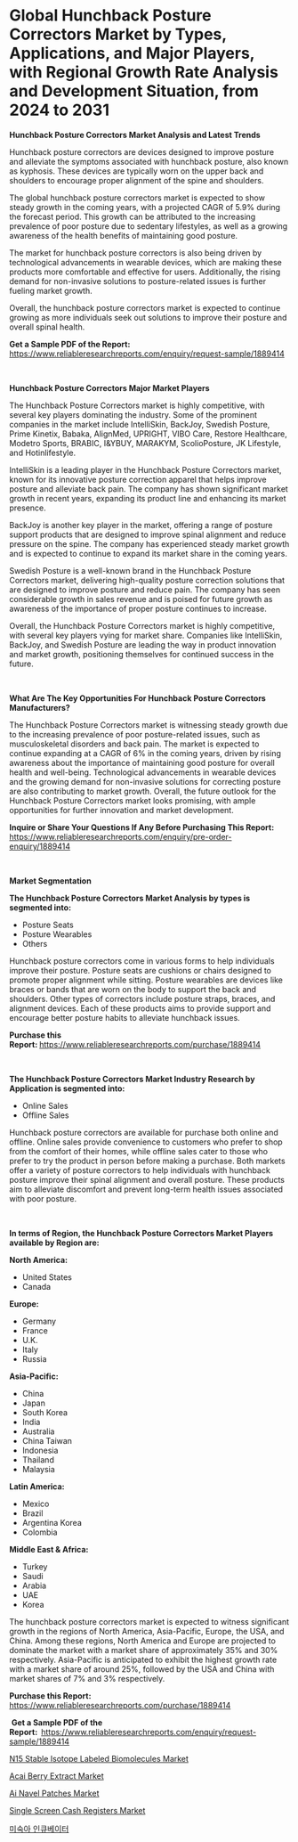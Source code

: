 <p><h1>Global Hunchback Posture Correctors Market by Types, Applications, and Major Players, with Regional Growth Rate Analysis and Development Situation, from 2024 to 2031</h1></p><p><strong>Hunchback Posture Correctors Market Analysis and Latest Trends</strong></p>
<p><p>Hunchback posture correctors are devices designed to improve posture and alleviate the symptoms associated with hunchback posture, also known as kyphosis. These devices are typically worn on the upper back and shoulders to encourage proper alignment of the spine and shoulders.</p><p>The global hunchback posture correctors market is expected to show steady growth in the coming years, with a projected CAGR of 5.9% during the forecast period. This growth can be attributed to the increasing prevalence of poor posture due to sedentary lifestyles, as well as a growing awareness of the health benefits of maintaining good posture.</p><p>The market for hunchback posture correctors is also being driven by technological advancements in wearable devices, which are making these products more comfortable and effective for users. Additionally, the rising demand for non-invasive solutions to posture-related issues is further fueling market growth.</p><p>Overall, the hunchback posture correctors market is expected to continue growing as more individuals seek out solutions to improve their posture and overall spinal health.</p></p>
<p><strong>Get a Sample PDF of the Report:&nbsp;</strong> <a href="https://www.reliableresearchreports.com/enquiry/request-sample/1889414">https://www.reliableresearchreports.com/enquiry/request-sample/1889414</a></p>
<p>&nbsp;</p>
<p><strong>Hunchback Posture Correctors Major Market Players</strong></p>
<p><p>The Hunchback Posture Correctors market is highly competitive, with several key players dominating the industry. Some of the prominent companies in the market include IntelliSkin, BackJoy, Swedish Posture, Prime Kinetix, Babaka, AlignMed, UPRIGHT, VIBO Care, Restore Healthcare, Modetro Sports, BRABIC, I&YBUY, MARAKYM, ScolioPosture, JK Lifestyle, and Hotinlifestyle.</p><p>IntelliSkin is a leading player in the Hunchback Posture Correctors market, known for its innovative posture correction apparel that helps improve posture and alleviate back pain. The company has shown significant market growth in recent years, expanding its product line and enhancing its market presence.</p><p>BackJoy is another key player in the market, offering a range of posture support products that are designed to improve spinal alignment and reduce pressure on the spine. The company has experienced steady market growth and is expected to continue to expand its market share in the coming years.</p><p>Swedish Posture is a well-known brand in the Hunchback Posture Correctors market, delivering high-quality posture correction solutions that are designed to improve posture and reduce pain. The company has seen considerable growth in sales revenue and is poised for future growth as awareness of the importance of proper posture continues to increase.</p><p>Overall, the Hunchback Posture Correctors market is highly competitive, with several key players vying for market share. Companies like IntelliSkin, BackJoy, and Swedish Posture are leading the way in product innovation and market growth, positioning themselves for continued success in the future.</p></p>
<p>&nbsp;</p>
<p><strong>What Are The Key Opportunities For Hunchback Posture Correctors Manufacturers?</strong></p>
<p><p>The Hunchback Posture Correctors market is witnessing steady growth due to the increasing prevalence of poor posture-related issues, such as musculoskeletal disorders and back pain. The market is expected to continue expanding at a CAGR of 6% in the coming years, driven by rising awareness about the importance of maintaining good posture for overall health and well-being. Technological advancements in wearable devices and the growing demand for non-invasive solutions for correcting posture are also contributing to market growth. Overall, the future outlook for the Hunchback Posture Correctors market looks promising, with ample opportunities for further innovation and market development.</p></p>
<p><strong>Inquire or Share Your Questions If Any Before Purchasing This Report:</strong> <a href="https://www.reliableresearchreports.com/enquiry/pre-order-enquiry/1889414">https://www.reliableresearchreports.com/enquiry/pre-order-enquiry/1889414</a></p>
<p>&nbsp;</p>
<p><strong>Market Segmentation</strong></p>
<p><strong>The Hunchback Posture Correctors Market Analysis by types is segmented into:</strong></p>
<p><ul><li>Posture Seats</li><li>Posture Wearables</li><li>Others</li></ul></p>
<p><p>Hunchback posture correctors come in various forms to help individuals improve their posture. Posture seats are cushions or chairs designed to promote proper alignment while sitting. Posture wearables are devices like braces or bands that are worn on the body to support the back and shoulders. Other types of correctors include posture straps, braces, and alignment devices. Each of these products aims to provide support and encourage better posture habits to alleviate hunchback issues.</p></p>
<p><strong>Purchase this Report:&nbsp;</strong><a href="https://www.reliableresearchreports.com/purchase/1889414">https://www.reliableresearchreports.com/purchase/1889414</a></p>
<p>&nbsp;</p>
<p><strong>The Hunchback Posture Correctors Market Industry Research by Application is segmented into:</strong></p>
<p><ul><li>Online Sales</li><li>Offline Sales</li></ul></p>
<p><p>Hunchback posture correctors are available for purchase both online and offline. Online sales provide convenience to customers who prefer to shop from the comfort of their homes, while offline sales cater to those who prefer to try the product in person before making a purchase. Both markets offer a variety of posture correctors to help individuals with hunchback posture improve their spinal alignment and overall posture. These products aim to alleviate discomfort and prevent long-term health issues associated with poor posture.</p></p>
<p>&nbsp;</p>
<p><strong>In terms of Region, the Hunchback Posture Correctors Market Players available by Region are:</strong></p>
<p>
    <p> <strong> North America: </strong>
        <ul>
            <li>United States</li>
            <li>Canada</li>
        </ul>
        </p> 
    <p> <strong> Europe: </strong>
        <ul>
            <li>Germany</li>
            <li>France</li>
            <li>U.K.</li>
            <li>Italy</li>
            <li>Russia</li>
        </ul>
        </p> 
    <p> <strong> Asia-Pacific: </strong>
        <ul>
            <li>China</li>
            <li>Japan</li>
            <li>South Korea</li>
            <li>India</li>
            <li>Australia</li>
            <li>China Taiwan</li>
            <li>Indonesia</li>
            <li>Thailand</li>
            <li>Malaysia</li>
        </ul>
        </p> 
    <p> <strong> Latin America: </strong>
        <ul>
            <li>Mexico</li>
            <li>Brazil</li>
            <li>Argentina Korea</li>
            <li>Colombia</li>
        </ul>
        </p> 
    <p> <strong> Middle East & Africa: </strong>
        <ul>
            <li>Turkey</li>
            <li>Saudi</li>
            <li>Arabia</li>
            <li>UAE</li>
            <li>Korea</li>
        </ul>
    </p>
    </p>
<p><p>The hunchback posture correctors market is expected to witness significant growth in the regions of North America, Asia-Pacific, Europe, the USA, and China. Among these regions, North America and Europe are projected to dominate the market with a market share of approximately 35% and 30% respectively. Asia-Pacific is anticipated to exhibit the highest growth rate with a market share of around 25%, followed by the USA and China with market shares of 7% and 3% respectively.</p></p>
<p><strong>Purchase this Report: </strong><a href="https://www.reliableresearchreports.com/purchase/1889414">https://www.reliableresearchreports.com/purchase/1889414</a></p>
<p>&nbsp;<strong>Get a Sample PDF of the Report:&nbsp;&nbsp;</strong><a href="https://www.reliableresearchreports.com/enquiry/request-sample/1889414">https://www.reliableresearchreports.com/enquiry/request-sample/1889414</a></p>
<p><strong></strong></p>
<p><p><a href="https://funky-papaya-cf4.notion.site/N15-Stable-Isotope-Labeled-Biomolecules-Market-Size-Growth-and-Forecast-from-2024-2031-006fdabc99954ed7b11c1a10c0dab942">N15 Stable Isotope Labeled Biomolecules Market</a></p><p><a href="https://view.publitas.com/reportprime-1/acai-berry-extract-market-provides-detailed-segmentation-of-this-market-based-on-type-application-and-region-and-forecast-for-the-period-from-2024-2031/">Acai Berry Extract Market</a></p><p><a href="https://github.com/globismark/Market-Research-Report-List-2/blob/main/ai-navel-patches-market.md">Ai Navel Patches Market</a></p><p><a href="https://github.com/bobicer/Market-Research-Report-List-2/blob/main/single-screen-cash-registers-market.md">Single Screen Cash Registers Market</a></p><p><a href="https://medium.com/@ttmjshfrgiff14/%EC%A1%B0%EC%82%B0%EC%95%84-%EC%9D%B8%ED%81%90%EB%B2%A0%EC%9D%B4%ED%84%B0-%EC%8B%9C%EC%9E%A5-%EB%B6%84%EC%84%9D-%EB%B0%8F-2024%EB%85%84%EB%B6%80%ED%84%B0-2031%EB%85%84%EA%B9%8C%EC%A7%80%EC%9D%98-%ED%81%AC%EA%B8%B0-%EC%98%88%EC%B8%A1-46ca9bd38e30">미숙아 인큐베이터</a></p></p>